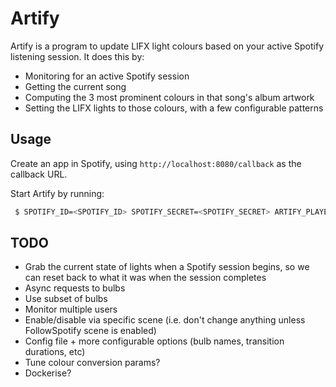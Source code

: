 # Artify

Artify is a program to update LIFX light colours based on your active Spotify listening session. It does this by:

- Monitoring for an active Spotify session
- Getting the current song
- Computing the 3 most prominent colours in that song's album artwork
- Setting the LIFX lights to those colours, with a few configurable patterns

## Usage

Create an app in Spotify, using `http://localhost:8080/callback` as the callback URL.

Start Artify by running:

```bash
 $ SPOTIFY_ID=<SPOTIFY_ID> SPOTIFY_SECRET=<SPOTIFY_SECRET> ARTIFY_PLAYER_DEVICE=<NAME_OF_SPOTIFY_LISTENING_DEVICE> ARTIFY_SCENE_NAME=<OPTIONAL: INSIDETOOUT|BLENDED> go run .
```

## TODO

- Grab the current state of lights when a Spotify session begins, so we can reset back to what it was when the session completes
- Async requests to bulbs
- Use subset of bulbs
- Monitor multiple users
- Enable/disable via specific scene (i.e. don't change anything unless FollowSpotify scene is enabled)
- Config file + more configurable options (bulb names, transition durations, etc)
- Tune colour conversion params?
- Dockerise?
